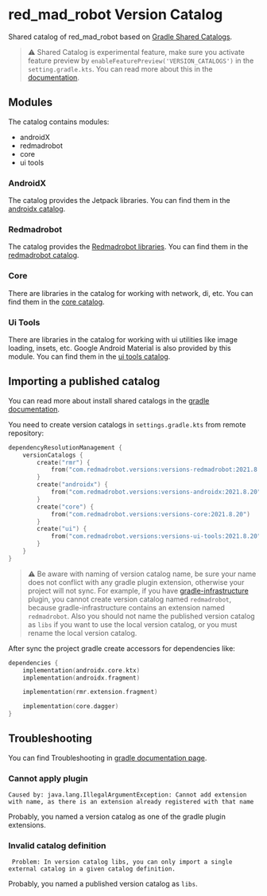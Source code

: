 # red_mad_robot Version Catalog
Shared catalog of red_mad_robot based on [Gradle Shared Catalogs]((https://docs.gradle.org/current/userguide/platforms.html#sec:sharing-catalogs).).

> :warning: Shared Catalog is experimental feature, make sure you activate feature preview by `enableFeaturePreview('VERSION_CATALOGS')` in the `setting.gradle.kts`. 
> You can read more about this in the [documentation](https://docs.gradle.org/current/userguide/platforms.html).

## Modules
The catalog contains modules: 
 - androidX
 - redmadrobot
 - core
 - ui tools

### AndroidX 
The catalog provides the Jetpack libraries. 
You can find them in the [androidx catalog](versions-androidx/libs.versions.toml).

### Redmadrobot
The catalog provides the [Redmadrobot libraries](https://github.com/RedMadRobot). 
You can find them in the [redmadrobot catalog](versions-redmadrobot/libs.versions.toml).

### Core
There are libraries in the catalog for working with network, di, etc. 
You can find them in the [core catalog](versions-core/libs.versions.toml). 

### Ui Tools 
There are libraries in the catalog for working with ui utilities like image loading, insets, etc. 
Google Android Material is also provided by this module.
You can find them in the [ui tools catalog](versions-ui-tools/libs.versions.toml).

## Importing a published catalog 
You can read more about install shared catalogs in the [gradle documentation](https://docs.gradle.org/current/userguide/platforms.html#sec:importing-published-catalog).

You need to create version catalogs in `settings.gradle.kts` from remote repository:

```kotlin
dependencyResolutionManagement {
    versionCatalogs {
        create("rmr") {
            from("com.redmadrobot.versions:versions-redmadrobot:2021.8.20")
        }
        create("androidx") {
            from("com.redmadrobot.versions:versions-androidx:2021.8.20")
        }
        create("core") {
            from("com.redmadrobot.versions:versions-core:2021.8.20")
        }
        create("ui") {
            from("com.redmadrobot.versions:versions-ui-tools:2021.8.20")
        }
    }
}
``` 
> :warning: Be aware with naming of version catalog name, be sure your name does not conflict with any gradle plugin extension, otherwise your project will not sync.
> For example, if you have [gradle-infrastructure](https://github.com/RedMadRobot/gradle-infrastructure) plugin, you cannot create version catalog named `redmadrobot`, because gradle-infrastructure contains an extension named `redmadrobot`.
> Also you should not name the published version catalog as `libs` if you want to use the local version catalog, or you must rename the local version catalog.

After sync the project gradle create accessors for dependencies like: 

```kotlin
dependencies {
    implementation(androidx.core.ktx)
    implementation(androidx.fragment)

    implementation(rmr.extension.fragment)

    implementation(core.dagger)
}
```

## Troubleshooting
You can find Troubleshooting in [gradle documentation page](https://docs.gradle.org/7.2/userguide/version_catalog_problems.html).

### Cannot apply plugin 

```text
Caused by: java.lang.IllegalArgumentException: Cannot add extension with name, as there is an extension already registered with that name
```

Probably, you named a version catalog as one of the gradle plugin extensions.

### Invalid catalog definition

```text
 Problem: In version catalog libs, you can only import a single external catalog in a given catalog definition.
```

Probably, you named a published version catalog as `libs`.
